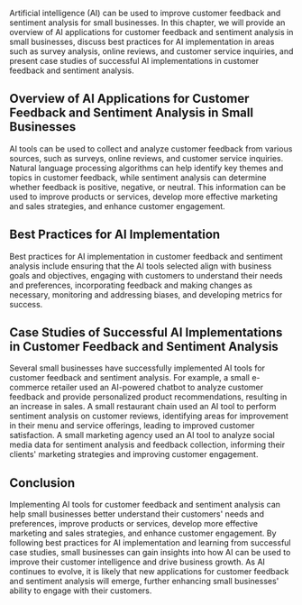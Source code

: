 

Artificial intelligence (AI) can be used to improve customer feedback and sentiment analysis for small businesses. In this chapter, we will provide an overview of AI applications for customer feedback and sentiment analysis in small businesses, discuss best practices for AI implementation in areas such as survey analysis, online reviews, and customer service inquiries, and present case studies of successful AI implementations in customer feedback and sentiment analysis.

Overview of AI Applications for Customer Feedback and Sentiment Analysis in Small Businesses
--------------------------------------------------------------------------------------------

AI tools can be used to collect and analyze customer feedback from various sources, such as surveys, online reviews, and customer service inquiries. Natural language processing algorithms can help identify key themes and topics in customer feedback, while sentiment analysis can determine whether feedback is positive, negative, or neutral. This information can be used to improve products or services, develop more effective marketing and sales strategies, and enhance customer engagement.

Best Practices for AI Implementation
------------------------------------

Best practices for AI implementation in customer feedback and sentiment analysis include ensuring that the AI tools selected align with business goals and objectives, engaging with customers to understand their needs and preferences, incorporating feedback and making changes as necessary, monitoring and addressing biases, and developing metrics for success.

Case Studies of Successful AI Implementations in Customer Feedback and Sentiment Analysis
-----------------------------------------------------------------------------------------

Several small businesses have successfully implemented AI tools for customer feedback and sentiment analysis. For example, a small e-commerce retailer used an AI-powered chatbot to analyze customer feedback and provide personalized product recommendations, resulting in an increase in sales. A small restaurant chain used an AI tool to perform sentiment analysis on customer reviews, identifying areas for improvement in their menu and service offerings, leading to improved customer satisfaction. A small marketing agency used an AI tool to analyze social media data for sentiment analysis and feedback collection, informing their clients' marketing strategies and improving customer engagement.

Conclusion
----------

Implementing AI tools for customer feedback and sentiment analysis can help small businesses better understand their customers' needs and preferences, improve products or services, develop more effective marketing and sales strategies, and enhance customer engagement. By following best practices for AI implementation and learning from successful case studies, small businesses can gain insights into how AI can be used to improve their customer intelligence and drive business growth. As AI continues to evolve, it is likely that new applications for customer feedback and sentiment analysis will emerge, further enhancing small businesses' ability to engage with their customers.
